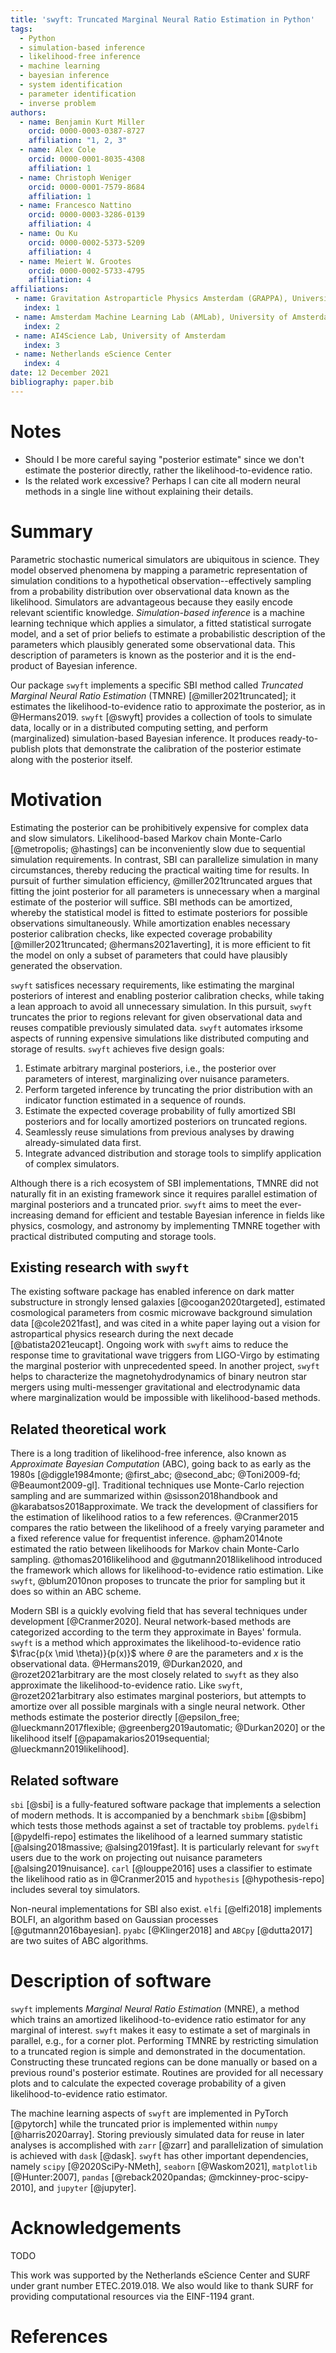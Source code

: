 ```yaml
---
title: 'swyft: Truncated Marginal Neural Ratio Estimation in Python'
tags:
  - Python
  - simulation-based inference
  - likelihood-free inference
  - machine learning
  - bayesian inference
  - system identification
  - parameter identification
  - inverse problem
authors:
  - name: Benjamin Kurt Miller
    orcid: 0000-0003-0387-8727
    affiliation: "1, 2, 3"
  - name: Alex Cole
    orcid: 0000-0001-8035-4308
    affiliation: 1
  - name: Christoph Weniger
    orcid: 0000-0001-7579-8684
    affiliation: 1
  - name: Francesco Nattino
    orcid: 0000-0003-3286-0139
    affiliation: 4
  - name: Ou Ku
    orcid: 0000-0002-5373-5209
    affiliation: 4
  - name: Meiert W. Grootes
    orcid: 0000-0002-5733-4795
    affiliation: 4
affiliations:
 - name: Gravitation Astroparticle Physics Amsterdam (GRAPPA), University of Amsterdam
   index: 1
 - name: Amsterdam Machine Learning Lab (AMLab), University of Amsterdam
   index: 2
 - name: AI4Science Lab, University of Amsterdam
   index: 3
 - name: Netherlands eScience Center
   index: 4
date: 12 December 2021
bibliography: paper.bib
---
```


# Notes
- Should I be more careful saying "posterior estimate" since we don't estimate the posterior directly, rather the likelihood-to-evidence ratio.
- Is the related work excessive? Perhaps I can cite all modern neural methods in a single line without explaining their details.

# Summary
Parametric stochastic numerical simulators are ubiquitous in science. They model observed phenomena by mapping a parametric representation of simulation conditions to a hypothetical observation--effectively sampling from a probability distribution over observational data known as the likelihood. Simulators are advantageous because they easily encode relevant scientific knowledge. *Simulation-based inference* is a machine learning technique which applies a simulator, a fitted statistical surrogate model, and a set of prior beliefs to estimate a probabilistic description of the parameters which plausibly generated some observational data. This description of parameters is known as the posterior and it is the end-product of Bayesian inference.


Our package `swyft` implements a specific SBI method called *Truncated Marginal Neural Ratio Estimation* (TMNRE) [@miller2021truncated]; it estimates the likelihood-to-evidence ratio to approximate the posterior, as in @Hermans2019. `swyft` [@swyft] provides a collection of tools to simulate data, locally or in a distributed computing setting, and perform (marginalized) simulation-based Bayesian inference. It produces ready-to-publish plots that demonstrate the calibration of the posterior estimate along with the posterior itself.


# Motivation
Estimating the posterior can be prohibitively expensive for complex data and slow simulators. Likelihood-based Markov chain Monte-Carlo [@metropolis; @hastings] can be inconveniently slow due to sequential simulation requirements. In contrast, SBI can parallelize simulation in many circumstances, thereby reducing the practical waiting time for results. In pursuit of further simulation efficiency, @miller2021truncated argues that fitting the joint posterior for all parameters is unnecessary when a marginal estimate of the posterior will suffice. SBI methods can be amortized, whereby the statistical model is fitted to estimate posteriors for possible observations simultaneously. While amortization enables necessary posterior calibration checks, like expected coverage probability [@miller2021truncated; @hermans2021averting], it is more efficient to fit the model on only a subset of parameters that could have plausibly generated the observation.

`swyft` satisfices necessary requirements, like estimating the marginal posteriors of interest and enabling posterior calibration checks, while taking a lean approach to avoid all unnecessary simulation. In this pursuit, `swyft` truncates the prior to regions relevant for given observational data and reuses compatible previously simulated data.  `swyft` automates irksome aspects of running expensive simulations like distributed computing and storage of results. `swyft` achieves five design goals:

1. Estimate arbitrary marginal posteriors, i.e., the posterior over parameters of interest, marginalizing over nuisance parameters.
2. Perform targeted inference by truncating the prior distribution with an indicator function estimated in a sequence of rounds.
3. Estimate the expected coverage probability of fully amortized SBI posteriors and for locally amortized posteriors on truncated regions.
4. Seamlessly reuse simulations from previous analyses by drawing already-simulated data first.
5. Integrate advanced distribution and storage tools to simplify application of complex simulators.

Although there is a rich ecosystem of SBI implementations, TMNRE did not naturally fit in an existing framework since it requires parallel estimation of marginal posteriors and a truncated prior. `swyft` aims to meet the ever-increasing demand for efficient and testable Bayesian inference in fields like physics, cosmology, and astronomy by implementing TMNRE together with practical distributed computing and storage tools.

## Existing research with `swyft`
The existing software package has enabled inference on dark matter substructure in strongly lensed galaxies [@coogan2020targeted], estimated cosmological parameters from cosmic microwave background simulation data [@cole2021fast], and was cited in a white paper laying out a vision for astropartical physics research during the next decade [@batista2021eucapt]. Ongoing work with `swyft` aims to reduce the response time to gravitational wave triggers from LIGO-Virgo by estimating the marginal posterior with unprecedented speed. In another project, `swyft` helps to characterize the magnetohydrodynamics of binary neutron star mergers using multi-messenger gravitational and electrodynamic data where marginalization would be impossible with likelihood-based methods.

## Related theoretical work
There is a long tradition of likelihood-free inference, also known as *Approximate Bayesian Computation* (ABC), going back to as early as the 1980s [@diggle1984monte; @first_abc; @second_abc; @Toni2009-fd; @Beaumont2009-gl]. Traditional techniques use Monte-Carlo rejection sampling and are summarized within @sisson2018handbook and @karabatsos2018approximate. We track the development of classifiers for the estimation of likelihood ratios to a few references. @Cranmer2015 compares the ratio between the likelihood of a freely varying parameter and a fixed reference value for frequentist inference. @pham2014note estimated the ratio between likelihoods for Markov chain Monte-Carlo sampling. @thomas2016likelihood and @gutmann2018likelihood introduced the framework which allows for likelihood-to-evidence ratio estimation. Like `swyft`, @blum2010non proposes to truncate the prior for sampling but it does so within an ABC scheme.

Modern SBI is a quickly evolving field that has several techniques under development [@Cranmer2020]. Neural network-based methods are categorized according to the term they approximate in Bayes' formula. `swyft` is a method which approximates the likelihood-to-evidence ratio $\frac{p(x \mid \theta)}{p(x)}$ where $\theta$ are the parameters and $x$ is the observational data. @Hermans2019, @Durkan2020, and @rozet2021arbitrary are the most closely related to `swyft` as they also approximate the likelihood-to-evidence ratio. Like `swyft`, @rozet2021arbitrary also estimates marginal posteriors, but attempts to amortize over all possible marginals with a single neural network. Other methods estimate the posterior directly [@epsilon_free; @lueckmann2017flexible; @greenberg2019automatic; @Durkan2020] or the likelihood itself [@papamakarios2019sequential; @lueckmann2019likelihood].

## Related software
`sbi` [@sbi] is a fully-featured software package that implements a selection of modern methods. It is accompanied by a benchmark `sbibm` [@sbibm] which tests those methods against a set of tractable toy problems. `pydelfi` [@pydelfi-repo] estimates the likelihood of a learned summary statistic [@alsing2018massive; @alsing2019fast]. It is particularly relevant for `swyft` users due to the work on projecting out nuisance parameters [@alsing2019nuisance]. `carl` [@louppe2016] uses a classifier to estimate the likelihood ratio as in @Cranmer2015 and `hypothesis` [@hypothesis-repo] includes several toy simulators.

Non-neural implementations for SBI also exist. `elfi` [@elfi2018] implements BOLFI, an algorithm based on Gaussian processes [@gutmann2016bayesian]. `pyabc` [@Klinger2018] and `ABCpy` [@dutta2017] are two suites of ABC algorithms.


# Description of software
`swyft` implements *Marginal Neural Ratio Estimation* (MNRE), a method which trains an amortized likelihood-to-evidence ratio estimator for any marginal of interest. `swyft` makes it easy to estimate a set of marginals in parallel, e.g., for a corner plot. Performing TMNRE by restricting simulation to a truncated region is simple and demonstrated in the documentation. Constructing these truncated regions can be done manually or based on a previous round's posterior estimate. Routines are provided for all necessary plots and to calculate the expected coverage probability of a given likelihood-to-evidence ratio estimator.

The machine learning aspects of `swyft` are implemented in PyTorch [@pytorch] while the truncated prior is implemented within `numpy` [@harris2020array]. Storing previously simulated data for reuse in later analyses is accomplished with `zarr` [@zarr] and parallelization of simulation is achieved with `dask` [@dask]. `swyft` has other important dependencies, namely `scipy` [@2020SciPy-NMeth], `seaborn` [@Waskom2021], `matplotlib` [@Hunter:2007], `pandas` [@reback2020pandas; @mckinney-proc-scipy-2010], and `jupyter` [@jupyter].

# Acknowledgements
TODO

This work was supported by the Netherlands eScience Center and SURF under grant number ETEC.2019.018. We also would like to thank SURF for providing computational resources via the EINF-1194 grant.


# References
